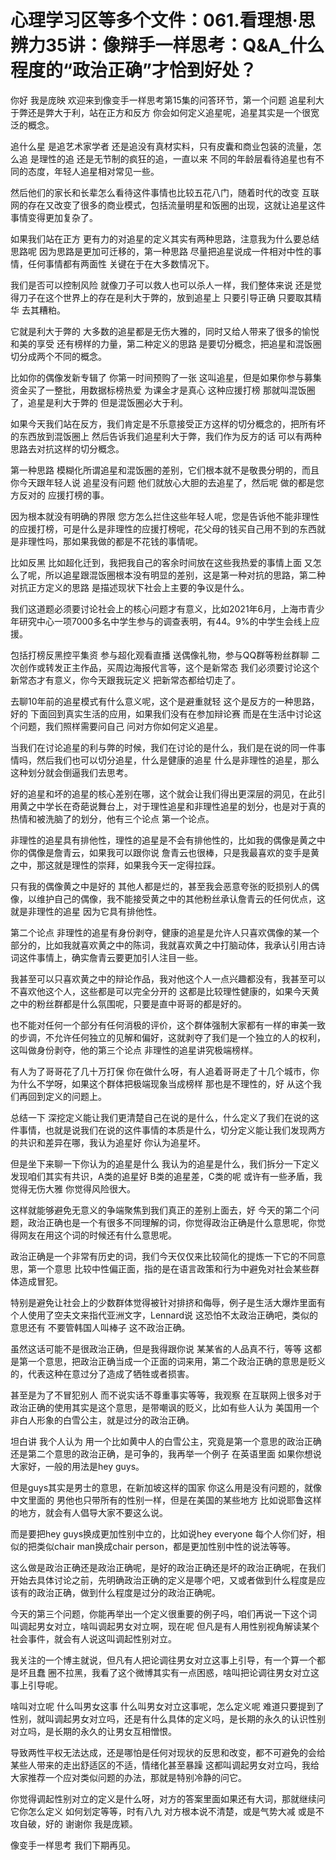 # 心理学习区等多个文件：061.看理想·思辨力35讲：像辩手一样思考：Q&A_什么程度的“政治正确”才恰到好处？

你好 我是庞映 欢迎来到像变手一样思考第15集的问答环节，第一个问题 追星利大于弊还是弊大于利，站在正方和反方 你会如何定义追星呢，追星其实是一个很宽泛的概念。

追什么星 是追艺术家学者 还是追没有真材实料，只有皮囊和商业包装的流量，怎么追 是理性的追 还是无节制的疯狂的追，一直以来 不同的年龄层看待追星也有不同的态度，年轻人追星相对常见一些。

然后他们的家长和长辈怎么看待这件事情也比较五花八门，随着时代的改变 互联网的存在又改变了很多的商业模式，包括流量明星和饭圈的出现，这就让追星这件事情变得更加复杂了。

如果我们站在正方 更有力的对追星的定义其实有两种思路，注意我为什么要总结思路呢 因为思路是更加可迁移的，第一种思路 尽量把追星说成一件相对中性的事情，任何事情都有两面性 关键在于在大多数情况下。

我们是否可以控制风险 就像刀子可以救人也可以杀人一样，我们整体来说 还是觉得刀子在这个世界上的存在是利大于弊的，放到追星上 只要引导正确 只要取其精华 去其糟粕。

它就是利大于弊的 大多数的追星都是无伤大雅的，同时又给人带来了很多的愉悦和美的享受 还有榜样的力量，第二种定义的思路 是要切分概念，把追星和混饭圈切分成两个不同的概念。

比如你的偶像发新专辑了 你第一时间预购了一张 这叫追星，但是如果你参与募集资金买了一整批，用数据标榜热爱 为课金才是真心 这种应援打榜 那就叫混饭圈了，追星是利大于弊的 但是混饭圈必大于利。

如果今天我们站在反方，我们肯定是不乐意接受正方这样的切分概念的，把所有坏的东西放到混饭圈上 然后告诉我们追星利大于弊，我们作为反方的话 可以有两种思路去对抗这样的切分概念。

第一种思路 模糊化所谓追星和混饭圈的差别，它们根本就不是敬畏分明的，而且你今天跟年轻人说 追星没有问题 他们就放心大胆的去追星了，然后呢 做的都是您方反对的 应援打榜的事。

因为根本就没有明确的界限 您方怎么拦住这些年轻人呢，您是告诉他不能非理性的应援打榜，可是什么是非理性的应援打榜呢，花父母的钱买自己用不到的东西就是非理性吗，那如果我做的都是不花钱的事情呢。

比如反黑 比如超化迁到，我把我自己的客余时间放在这些我热爱的事情上面 又怎么了呢，所以追星跟混饭圈根本没有明显的差别，这是第一种对抗的思路，第二种对抗正方定义的思路 是描述现状下社会上主要的争议是什么。

我们这道题必须要讨论社会上的核心问题才有意义，比如2021年6月，上海市青少年研究中心一项7000多名中学生参与的调查表明，有44。9%的中学生会线上应援。

包括打榜反黑控平集资 参与超化观看直播 送偶像礼物，参与QQ群等粉丝群聊 二次创作或转发正主作品，买周边海报代言等，这个是新常态 我们必须要讨论这个新常态才有意义，你今天跟我玩定义 把新常态都给切走了。

去聊10年前的追星模式有什么意义呢，这个是避重就轻 这个是反方的一种思路，好的 下面回到真实生活的应用，如果我们没有在参加辩论赛 而是在生活中讨论这个问题，我们照样需要问自己 问对方你如何定义追星。

当我们在讨论追星的利与弊的时候，我们在讨论的是什么，我们是在说的同一件事情吗，然后我们也可以切分追星，什么是健康的追星 什么是非理性的追星，那么这种划分就会倒逼我们去思考。

好的追星和坏的追星的核心差别在哪，这个就会让我们得出更深层的洞见，在此引用黄之中学长在奇葩说舞台上，对于理性追星和非理性追星的划分，也是对于真的热情和被洗脑了的划分，他有三个论点 第一个论点。

非理性的追星具有排他性，理性的追星是不会有排他性的，比如我的偶像是黄之中 你的偶像是詹青云，如果我可以跟你说 詹青云也很棒，只是我最喜欢的变手是黄之中，那这就是理性的崇拜，如果我今天一定得拉踩。

只有我的偶像黄之中是好的 其他人都是烂的，甚至我会恶意夸张的贬损别人的偶像，以维护自己的偶像，我不能接受黄之中的其他粉丝承认詹青云的任何优点，这就是非理性的追星 因为它具有排他性。

第二个论点 非理性的追星有身份剥夺，健康的追星是允许人只喜欢偶像的某一个部分的，比如我就喜欢黄之中的陈词，我就喜欢黄之中打脑动体，我承认引用古诗词这件事情上，确实詹青云要更加引人注目一些。

我甚至可以只喜欢黄之中的辩论作品，我对他这个人一点兴趣都没有，我甚至可以不喜欢他这个人，这些都是可以完全分开的 这都是比较理性健康的，如果今天黄之中的粉丝群都是什么氛围呢，只要是直中哥哥的都是好的。

也不能对任何一个部分有任何消极的评价，这个群体强制大家都有一样的审美一致的步调，不允许任何独立的见解和偏好，这就剥夺了我们是一个独立的人的权利，这叫做身份剥夺，他的第三个论点 非理性的追星讲究极端榜样。

有人为了哥哥花了几十万打保 你在做什么呀，有人追着哥哥走了十几个城市，你为什么不学呀，如果这个群体把极端现象当成榜样 那也是不理性的，好 从这个我们再回到定义的问题上。

总结一下 深挖定义能让我们更清楚自己在说的是什么，什么定义了我们在说的这件事情，也就是说我们在说的这件事情的本质是什么，切分定义能让我们发现两方的共识和差异在哪，我认为追星好 你认为追星坏。

但是坐下来聊一下你认为的追星是什么 我认为的追星是什么，我们拆分一下定义 发现咱们其实有共识，A类的追星好 B类的追星差，C类的呢 或许有一些矛盾，我觉得无伤大雅 你觉得风险很大。

这样就能够避免无意义的争端聚焦到我们真正的差别上面去，好 今天的第二个问题，政治正确也是一个有很多不同理解的词，你觉得政治正确是什么意思呢，你觉得网友在用这个词的时候还有什么意思呢。

政治正确是一个非常有历史的词，我们今天仅仅来比较简化的提炼一下它的不同意思，第一个意思 比较中性偏正面，指的是在语言政策和行为中避免对社会某些群体造成冒犯。

特别是避免让社会上的少数群体觉得被针对排挤和侮辱，例子是生活大爆炸里面有个人使用了空夫文来指代亚洲文字，Lennard说 这恐怕不太政治正确吧，类似的意思还有 不要管韩国人叫棒子 这不政治正确。

虽然这话可能不是很政治正确，但是我得跟你说 某某省的人品真不行，等等 这都是第一个意思，把政治正确当成一个正面的词来用，第二个政治正确的意思是贬义的，代表这种在意过分了造成了牺牲或者损害。

甚至是为了不冒犯别人 而不说实话不尊重事实等等，我观察 在互联网上很多对于政治正确的使用其实是这个意思，是带嘲讽的贬义，比如有些人认为 美国用一个非白人形象的白雪公主，就是过分的政治正确。

坦白讲 我个人认为 用一个比如黄中人的白雪公主，究竟是第一个意思的政治正确还是第二个意思的政治正确，是可争的，我再举一个例子 在英语里面 如果你想说大家好，一般的用法是hey guys。

但是guys其实是男士的意思，在新加坡这样的国家 你这么用是没有问题的，就像中文里面的 男他也只带所有的性别一样，但是在美国的某些地方 比如说耶鲁这样的地方，就会有人倡导大家不要这么说。

而是要把hey guys换成更加性别中立的，比如说hey everyone 每个人你们好，相似的把类似chair man换成chair person，都是更加性别中性的说法等等。

这么做是政治正确还是政治正确呢，是好的政治正确还是坏的政治正确呢，在我们开始去具体讨论之前，先明确政治正确的定义是哪个吧，又或者做到什么程度是应该有的政治正确，做到什么程度是过分的政治正确呢。

今天的第三个问题，你能再举出一个定义很重要的例子吗，咱们再说一下这个词 叫调起男女对立，啥叫调起男女对立啊，现在呢 但凡是有人用性别视角解读某个社会事件，就会有人说这叫调起性别对立。

我关注的一个博主就说，但凡有人把论调往男女对立这事上引导，有一个算一个都是坏且蠢 圈不拉黑，我看了这个微博其实有一点困惑，啥叫把论调往男女对立这事上引导呢。

啥叫对立呢 什么叫男女这事 什么叫男女对立这事呢，怎么定义呢 难道只要提到了性别，就叫调起男女对立吗，还是有什么具体的定义吗，是长期的永久的认识性别对立吗，是长期的永久的让男女互相憎恨。

导致两性平权无法达成，还是哪怕是任何对现状的反思和改变，都不可避免的会给某些人带来的走出舒适区的不适，情绪化甚至暴躁 这都叫调起男女对立吗，我给大家推荐一个应对类似问题的办法，那就是特别冷静的问它。

你觉得调起性别对立的定义是什么呀，对方的答案里面如果还有大词，那就继续问它你怎么定义 如何划定等等，时有八九 对方根本说不清楚，或是气势大减 或是不攻自破，好的 谢谢你 我是庞颖。

像变手一样思考 我们下期再见。